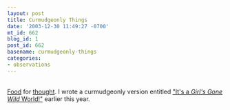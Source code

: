 ```yaml
---
layout: post
title: Curmudgeonly Things
date: '2003-12-30 11:49:27 -0700'
mt_id: 662
blog_id: 1
post_id: 662
basename: curmudgeonly-things
categories:
- observations
---
```

<br /><a href="http://www.theatlantic.com/issues/2003/12/murphy.htm">Food</a> for <a href="http://www.washingtonpost.com/ac2/wp-dyn/A33486-2003Dec26?language=printer">thought</a>. I wrote a curmudgeonly version entitled <a href="/writings/html/girlsgonewild.cfm">"It's a <cite>Girl's Gone Wild</cite> World!"</a> earlier this year.<br /><br /><br />
